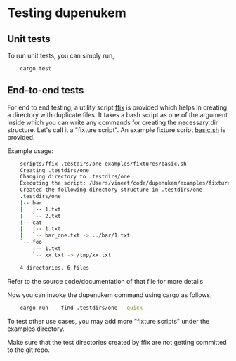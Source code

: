 Testing dupenukem
=================

Unit tests
----------

To run unit tests, you can simply run,

```bash
    cargo test
```

End-to-end tests
----------------

For end to end testing, a utility script [ffix](../scripts/ffix) is
provided which helps in creating a directory with duplicate files. It
takes a bash script as one of the argument inside which you can write
any commands for creating the necessary dir structure. Let's call it a
"fixture script". An example fixture script
[basic.sh](../examples/fixtures/basic.sh) is provided.

Example usage:

```bash
    scripts/ffix .testdirs/one examples/fixtures/basic.sh
    Creating .testdirs/one
    Changing directory to .testdirs/one
    Executing the script: /Users/vineet/code/dupenukem/examples/fixtures/basic.sh
    Created the following directory structure in .testdirs/one
    .testdirs/one
    |-- bar
    |   |-- 1.txt
    |   `-- 2.txt
    |-- cat
    |   |-- 1.txt
    |   `-- bar_one.txt -> ../bar/1.txt
    `-- foo
        |-- 1.txt
        `-- xx.txt -> /tmp/xx.txt

    4 directories, 6 files
```

Refer to the source code/documentation of that file for more details

Now you can invoke the dupenukem command using cargo as follows,

```bash
    cargo run -- find .testdirs/one --quick
```

To test other use cases, you may add more "fixture scripts" under the
examples directory.

Make sure that the test directories created by ffix are not getting
committed to the git repo.

